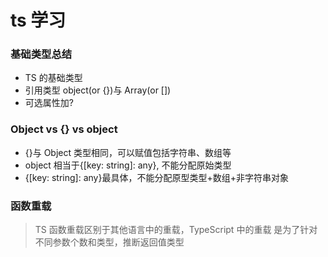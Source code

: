 # ts 学习

### 基础类型总结

- TS 的基础类型
- 引用类型 object(or {})与 Array(or [])
- 可选属性加?

### Object vs {} vs object

- {}与 Object 类型相同，可以赋值包括字符串、数组等
- object 相当于{[key: string]: any}, 不能分配原始类型
- {[key: string]: any}最具体，不能分配原型类型+数组+非字符串对象

### 函数重载

> TS 函数重载区别于其他语言中的重载，TypeScript 中的重载
> 是为了针对不同参数个数和类型，推断返回值类型

